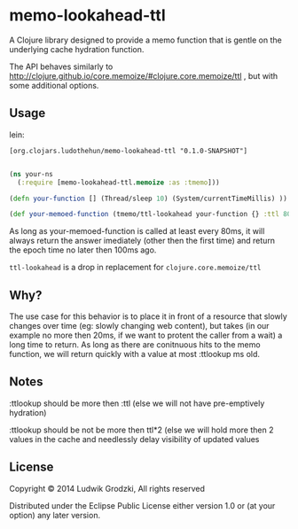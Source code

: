 # memo-lookahead-ttl

A Clojure library designed to provide a memo function that is gentle on the underlying cache hydration function.

The API behaves similarly to http://clojure.github.io/core.memoize/#clojure.core.memoize/ttl , but with some additional options.

## Usage

lein:

`[org.clojars.ludothehun/memo-lookahead-ttl "0.1.0-SNAPSHOT"]`

```Clojure

(ns your-ns
  (:require [memo-lookahead-ttl.memoize :as :tmemo]))

(defn your-function [] (Thread/sleep 10) (System/currentTimeMillis) ))

(def your-memoed-function (tmemo/ttl-lookahead your-function {} :ttl 80 :ttlookup 100))


```

As long as your-memoed-function is called at least every 80ms, it will always return the answer imediately (other then the first time) and return the epoch time no later then 100ms ago.

`ttl-lookahead` is a drop in replacement for `clojure.core.memoize/ttl`

## Why?

The use case for this behavior is to place it in front of a resource that slowly changes over time (eg: slowly changing web content), but takes (in our example no more then 20ms, if we want to protent the caller from a wait) a long time to return. As long as there are conitnuous hits to the memo function, we will return quickly with a value at most :ttlookup ms old.

## Notes

:ttlookup should be more then :ttl (else we will not have pre-emptively hydration)

:ttlookup should be not be more then ttl*2 (else we will hold more then 2 values in the cache and needlessly delay visibility of updated values


## License

Copyright © 2014 Ludwik Grodzki, All rights reserved

Distributed under the Eclipse Public License either version 1.0 or (at
your option) any later version.
